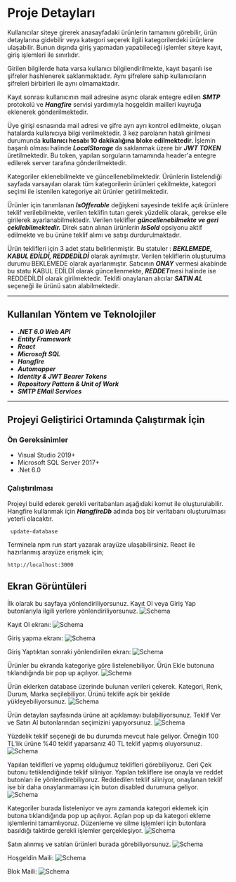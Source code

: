 # Proje Detayları
Kullanıcılar siteye girerek anasayfadaki ürünlerin tamamını görebilir, ürün detaylarına gidebilir veya kategori seçerek ilgili kategorilerdeki ürünlere ulaşabilir. Bunun dışında giriş yapmadan yapabileceği işlemler siteye kayıt, giriş işlemleri ile sınırlıdır.

Girilen bilgilerde hata varsa kullanıcı bilgilendirilmekte, kayıt başarılı ise şifreler hashlenerek saklanmaktadır. Aynı şifrelere sahip kullanıcıların şifreleri birbirleri ile aynı olmamaktadır. 

Kayıt sonrası kullanıcının mail adresine async olarak entegre edilen ***SMTP*** protokolü ve ***Hangfire*** servisi yardımıyla hoşgeldin mailleri kuyruğa eklenerek gönderilmektedir. 

Üye girişi esnasında mail adresi ve şifre ayrı ayrı kontrol edilmekte, oluşan hatalarda kullanıcıya bilgi verilmektedir. 3 kez parolanın hatalı girilmesi durumunda **kullanıcı hesabı 10 dakikalığına bloke edilmektedir.** İşlemin başarılı olması halinde ***LocalStorage*** da saklanmak üzere bir ***JWT TOKEN*** üretilmektedir. Bu token, yapılan sorguların tamamında header'a entegre edilerek server tarafına gönderilmektedir.

Kategoriler eklenebilmekte ve güncellenebilmektedir. Ürünlerin listelendiği sayfada varsayılan olarak tüm kategorilerin ürünleri çekilmekte, kategori seçimi ile istenilen kategoriye ait ürünler getirilmektedir. 

Ürünler için tanımlanan ***IsOfferable*** değişkeni sayesinde teklife açık ürünlere teklif verilebilmekte, verilen teklifin tutarı gerek yüzdelik olarak, gerekse elle girilerek ayarlanabilmektedir. Verilen teklifler ***güncellenebilmekte ve geri çekilebilmektedir.*** Direk satın alınan ürünlerin ***IsSold*** opsiyonu aktif edilmekte ve bu ürüne teklif alımı ve satışı durdurulmaktadır. 

Ürün teklifleri için 3 adet statu belirlenmiştir. Bu statuler : ***BEKLEMEDE, KABUL EDİLDİ, REDDEDİLDİ*** olarak ayrılmıştır. Verilen tekliflerin oluşturulma durumu BEKLEMEDE olarak ayarlanmıştır. Satıcının ***ONAY*** vermesi akabinde bu statu KABUL EDİLDİ olarak güncellenmekte, ***REDDET***mesi halinde ise REDDEDİLDİ olarak girilmektedir. Teklifi onaylanan alıcılar ***SATIN AL*** seçeneği ile ürünü satın alabilmektedir.

___
## Kullanılan Yöntem ve Teknolojiler
* ***.NET 6.0 Web API***
 * ***Entity Framework***
 * ***React***
 * ***Microsoft SQL***
 * ***Hangfire***
 * ***Automapper***
 * ***Identity & JWT Bearer Tokens***
 * ***Repository Pattern & Unit of Work***
 * ***SMTP EMail Services***
 
___

## Projeyi Geliştirici Ortamında Çalıştırmak İçin

### Ön Gereksinimler
* Visual Studio 2019+
* Microsoft SQL Server 2017+
* .Net 6.0

### Çalıştırılması

Projeyi build ederek gerekli veritabanları aşağıdaki komut ile oluşturulabilir. Hangfire kullanmak için ***HangfireDb*** adında boş bir veritabanı oluşturulması yeterli olacaktır.
```
 update-database
```

Terminela npm run start yazarak arayüze ulaşabilirsiniz. React ile hazırlanmış arayüze erişmek için; 
```
http://localhost:3000
```

## Ekran Görüntüleri

İlk olarak bu sayfaya yönlendiriliyorsunuz. Kayıt Ol veya Giriş Yap butonlarıyla ilgili yerlere yönlendiriliyorsunuz.
![Schema](images/home.jpg)

Kayıt Ol ekranı: 
![Schema](images/kayıtOl.jpg)

Giriş yapma ekranı:
![Schema](images/girisyap.jpg)

Giriş Yaptıktan sonraki yönlendirilen ekran:
![Schema](images/girisHome.jpg)

Ürünler bu ekranda kategoriye göre listelenebiliyor. Ürün Ekle butonuna tıklandığında bir pop up açılıyor.
![Schema](images/urunler.jpg)

Ürün eklerken database üzerinde bulunan verileri çekerek. Kategori, Renk, Durum, Marka seçilebiliyor. Ürünü teklife açık bir şekilde yükleyebiliyorsunuz.
![Schema](images/urunEkleme.jpg)

Ürün detayları sayfasında ürüne ait açıklamayı bulabiliyorsunuz. Teklif Ver ve Satın Al butonlarından seçimizini yapıyorsunuz.
![Schema](images/urunDetay.jpg)

Yüzdelik teklif seçeneği de bu durumda mevcut hale geliyor. Örneğin 100 TL'lik ürüne %40 teklif yaparsanız 40 TL teklif yapmış oluyorsunuz.
![Schema](images/teklifSecenegi.jpg)

Yapılan teklifleri ve yapmış olduğumuz teklifleri görebiliyoruz. Geri Çek butonu tetiklendiğinde teklif siliniyor. Yapılan tekliflere ise onayla ve reddet butonları ile yönlendirebiliyoruz. Reddedilen teklif siliniyor, onaylanan teklif ise bir daha onaylanmaması için buton disabled durumuna geliyor.
![Schema](images/teklifEkranı.jpg)

Kategoriler burada listeleniyor ve aynı zamanda kategori eklemek için butona tıklandığında pop up açılıyor. Açılan pop up da kategori ekleme işlemlerini tamamlıyoruz. Düzenleme ve silme işlemleri için butonlara basıldığı taktirde gerekli işlemler gerçekleşiyor.
![Schema](images/kategori.jpg)

Satın alınmış ve satılan ürünleri burada görebiliyorsunuz.
![Schema](images/satınAlmagecmisi.jpg)

Hoşgeldin Maili:
![Schema](images/welcomeMess.jpg)

Blok Maili:
![Schema](images/blokMess.jpg)